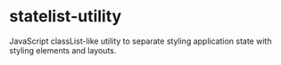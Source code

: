 # statelist-utility
JavaScript classList-like utility to separate styling application state with styling elements and layouts.
